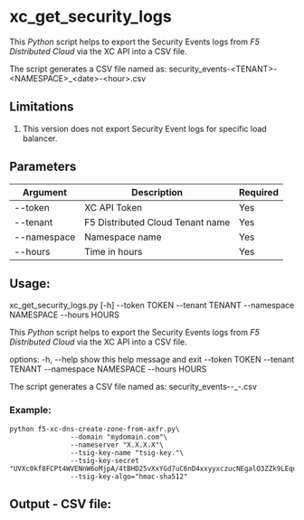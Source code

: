 # xc_get_security_logs

This *Python* script helps to export the Security Events logs from *F5 Distributed Cloud* via the XC API into a CSV file.

The script generates a CSV file named as: security_events-\<TENANT\>-\<NAMESPACE\>_\<date\>-\<hour\>.csv

## Limitations

1. This version does not export Security Event logs for specific load balancer.

## Parameters

| Argument | Description | Required |
|----------|-------------|----------|
| --token | XC API Token | Yes | 
| --tenant | F5 Distributed Cloud Tenant name | Yes |
| --namespace | Namespace name | Yes |
| --hours | Time in hours | Yes | 

## Usage:
xc_get_security_logs.py [-h] --token TOKEN --tenant TENANT --namespace NAMESPACE --hours HOURS

This *Python* script helps to export the Security Events logs from *F5 Distributed Cloud* via the XC API into a CSV file.

options:
  -h, --help            show this help message and exit
  --token TOKEN
  --tenant TENANT
  --namespace NAMESPACE
  --hours HOURS

The script generates a CSV file named as: security_events-<TENANT>-<NAMESPACE>_<date>-<hour>.csv

### Example:
```
python f5-xc-dns-create-zone-from-axfr.py\
               --domain "mydomain.com"\
               --nameserver "X.X.X.X"\
               --tsig-key-name "tsig-key."\
               --tsig-key-secret "UVXc0kf8FCPt4WVENnW6oMjpA/4tBHD25vXxYGd7uC6nD4xxyyxczucNEgalO3ZZk9LEqukeweZkZT3ajECIrg=="\
               --tsig-key-algo="hmac-sha512"
```

## Output - CSV file:
